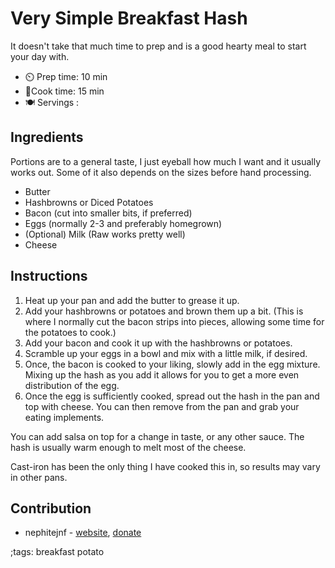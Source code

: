# Very Simple Breakfast Hash

It doesn't take that much time to prep and is a good hearty meal to start
your day with.

- ⏲️ Prep time: 10 min
- 🍳Cook time: 15 min
- 🍽️ Servings :

## Ingredients

Portions are to a general taste, I just eyeball how much I want and it usually
works out. Some of it also depends on the sizes before hand processing.

* Butter
* Hashbrowns or Diced Potatoes
* Bacon (cut into smaller bits, if preferred)
* Eggs (normally 2-3 and preferably homegrown)
* (Optional) Milk (Raw works pretty well)
* Cheese

## Instructions

1. Heat up your pan and add the butter to grease it up.
2. Add your hashbrowns or potatoes and brown them up a bit. (This is where I
normally cut the bacon strips into pieces, allowing some time for the
potatoes to cook.)
3. Add your bacon and cook it up with the hashbrowns or potatoes.
4. Scramble up your eggs in a bowl and mix with a little milk, if desired.
5. Once, the bacon is cooked to your liking, slowly add in the egg mixture.
Mixing up the hash as you add it allows for you to get a more even distribution
of the egg.
6. Once the egg is sufficiently cooked, spread out the hash in the pan and top
with cheese. You can then remove from the pan and grab your eating implements.

You can add salsa on top for a change in taste, or any other sauce. The hash is
usually warm enough to melt most of the cheese.

Cast-iron has been the only thing I have cooked this in, so results may vary in
other pans.

## Contribution

- nephitejnf - [website](http://nephitejnf.xyz), [donate](http://nephitejnf.xyz/donate/index.html)

;tags: breakfast potato
